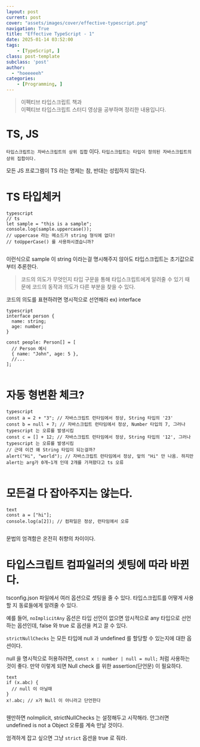 ```yaml
---
layout: post
current: post
cover: "assets/images/cover/effective-typescript.png"
navigation: True
title: "Effective TypeScript - 1"
date: 2025-01-14 03:52:00
tags:
    - [TypeScript, ]
class: post-template
subclass: 'post'
author: 
  - "hoeeeeeh"
categories:
    - [Programming, ]
---
```


> 이펙티브 타입스크립트 책과  
> 이펙티브 타입스크립트 스터디 영상을 공부하며 정리한 내용입니다.


# TS, JS


`타입스크립트는 자바스크립트의 상위 집합` 이다. `타입스크립트는 타입이 정의된 자바스크립트의 상위 집합이다.`


모든 JS 프로그램이 TS 라는 명제는 참, 반대는 성립하지 않는다.


# TS 타입체커



```
typescript
// ts
let sample = "this is a sample";
console.log(sample.uppercase());
// uppercase 라는 메소드가 string 형식에 없다!
// toUpperCase() 를 사용하시겠습니까?


```



이런식으로 sample 이 string 이라는걸 명시해주지 않아도 타입스크립트는 초기값으로부터 추론한다.


> 코드의 의도가 무엇인지 타입 구문을 통해 타입스크립트에게 알려줄 수 있기 때문에 코드의 동작과 의도가 다른 부분을 찾을 수 있다.


코드의 의도를 표현하려면 명시적으로 선언해라 ex) interface



```
typescript
interface person {
  name: string;
  age: number;
}

const people: Person[] = [
  // Person 예시
  { name: "John", age: 5 },
  //...
];


```



# 자동 형변환 체크?



```
typescript
const a = 2 + "3"; // 자바스크립트 런타임에서 정상, String 타입의 '23'
const b = null + 7; // 자바스크립트 런타임에서 정상, Number 타입의 7, 그러나 typescript 는 오류를 발생시킴
const c = [] + 12; // 자바스크립트 런타임에서 정상, String 타입의 '12', 그러나 typescript 는 오류를 발생시킴
// 근데 이건 왜 String 타입이 되는걸까?
alert("Hi", "world"); // 자바스크립트 런타임에서 정상, 앞의 "Hi" 만 나옴. 하지만 alert는 arg가 0개~1개 인데 2개를 가져왔다고 ts 오류


```



# 모든걸 다 잡아주지는 않는다.



```
text
const a = ["hi"];
console.log(a[2]); // 컴파일은 정상, 런타임에서 오류


```



문법의 엄격함은 온전히 취향의 차이이다.


# 타입스크립트 컴파일러의 셋팅에 따라 바뀐다.


tsconfig.json 파일에서 여러 옵션으로 셋팅을 줄 수 있다. 타입스크립트를 어떻게 사용할 지 동료들에게 알려줄 수 있다.


예를 들어, `noImplicitAny` 옵션은 타입 선언이 없으면 암시적으로 any 타입으로 선언하는 옵션인데, false 와 true 로 옵션을 켜고 끌 수 있다.


`strictNullChecks` 는 모든 타입에 null 과 undefined 를 할당할 수 있는지에 대한 옵션이다.


null 을 명시적으로 허용하려면, `const x : number | null = null;` 처럼 사용하는 것이 좋다. 만약 이렇게 되면 Null check 를 위한 assertion(단언문) 이 필요하다.



```
text
if (x.abc) {
  // null 이 아닐때
}
x!.abc; // x가 Null 이 아니라고 단언한다


```



웬만하면 noImplicit, strictNullChecks 는 설정해두고 시작해라. 안그러면 undefined is not a Object 오류를 계속 만날 것이다.


엄격하게 잡고 싶으면 그냥 `strict` 옵션을 true 로 줘라.

